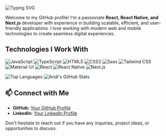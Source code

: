 ![Typing SVG](https://readme-typing-svg.herokuapp.com?font=Fira+Code&pause=1000&color=00C7E5&width=435&lines=Hey%2C+I'm+Andi!;React+%7C+Next.js+%7C+React+Native+Dev;Building+human-centered+apps!)

Welcome to my GitHub profile! I'm a passionate **React, React Native, and Next.js** developer with experience in building scalable, efficient, and user-friendly applications. I love working with modern web and mobile technologies to create seamless digital experiences.

## Technologies I Work With

![JavaScript](https://img.shields.io/badge/JS-JavaScript-F7DF1E?style=for-the-badge&logo=javascript&logoColor=black)
![TypeScript](https://img.shields.io/badge/TS-TypeScript-3178C6?style=for-the-badge&logo=typescript&logoColor=white)
![HTML5](https://img.shields.io/badge/HTML5-E34F26?style=for-the-badge&logo=html5&logoColor=white)
![CSS3](https://img.shields.io/badge/CSS3-1572B6?style=for-the-badge&logo=css3&logoColor=white)
![Sass](https://img.shields.io/badge/Sass-CC6699?style=for-the-badge&logo=sass&logoColor=white)
![Tailwind CSS](https://img.shields.io/badge/TailwindCSS-38B2AC?style=for-the-badge&logo=tailwind-css&logoColor=white)
![Material-UI](https://img.shields.io/badge/Material--UI-0081CB?style=for-the-badge&logo=mui&logoColor=white)
![React](https://img.shields.io/badge/React-61DAFB?style=for-the-badge&logo=react&logoColor=black)
![React Native](https://img.shields.io/badge/React%20Native-61DAFB?style=for-the-badge&logo=react&logoColor=black)
![Next.js](https://img.shields.io/badge/Next.js-000000?style=for-the-badge&logo=next.js&logoColor=white)


![Top Languages](https://github-readme-stats.vercel.app/api/top-langs/?username=andib0&layout=compact&theme=radical) ![Andi's GitHub Stats](https://github-readme-stats.vercel.app/api?username=andib0&show_icons=true&theme=radical)

## 📫 Connect with Me

- **GitHub:** [Your GitHub Profile](https://github.com/andib0)
- **LinkedIn:** [Your LinkedIn Profile](https://linkedin.com/in/andibasha)


Don't hesitate to reach out if you have any inquiries, project ideas, or opportunities to discuss.

